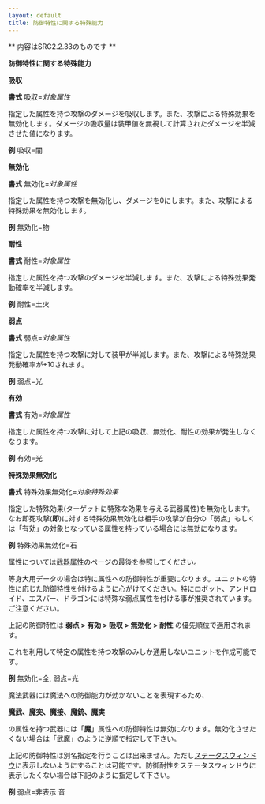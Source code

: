 ```yaml
---
layout: default
title: 防御特性に関する特殊能力
---
```

** 内容はSRC2.2.33のものです **

**防御特性に関する特殊能力**

**吸収**

**書式** 吸収=*対象属性*

指定した属性を持つ攻撃のダメージを吸収します。また、攻撃による特殊効果を無効化します。ダメージの吸収量は装甲値を無視して計算されたダメージを半減させた値になります。

**例** 吸収=闇

**無効化**

**書式** 無効化=*対象属性*

指定した属性を持つ攻撃を無効化し、ダメージを0にします。また、攻撃による特殊効果を無効化します。

**例** 無効化=物

**耐性**

**書式** 耐性=*対象属性*

指定した属性を持つ攻撃のダメージを半減します。また、攻撃による特殊効果発動確率を半減します。

**例** 耐性=土火

**弱点**

**書式** 弱点=*対象属性*

指定した属性を持つ攻撃に対して装甲が半減します。また、攻撃による特殊効果発動確率が+10されます。

**例** 弱点=光

**有効**

**書式** 有効=*対象属性*

指定した属性を持つ攻撃に対して上記の吸収、無効化、耐性の効果が発生しなくなります。

**例** 有効=光

**特殊効果無効化**

**書式** 特殊効果無効化=*対象特殊効果*

指定した特殊効果(ターゲットに特殊な効果を与える武器属性)を無効化します。なお即死攻撃(**即**)に対する特殊効果無効化は相手の攻撃が自分の「弱点」もしくは「有効」の対象となっている属性を持っている場合には無効になります。

**例** 特殊効果無効化=石

属性については[武器属性](武器属性.md)のページの最後を参照してください｡

等身大用データの場合は特に属性への防御特性が重要になります。ユニットの特性に応じた防御特性を付けるように心がけてください。特にロボット、アンドロイド、エスパー、ドラゴンには特殊な弱点属性を付ける事が推奨されています。ご注意ください。

上記の防御特性は **弱点 > 有効 > 吸収 > 無効化 > 耐性** の優先順位で適用されます。

これを利用して特定の属性を持つ攻撃のみしか通用しないユニットを作成可能です｡

**例** 無効化=全, 弱点=光

魔法武器には魔法への防御能力が効かないことを表現するため､

**魔武、魔突、魔接、魔銃、魔実**

の属性を持つ武器には「**魔**」属性への防御特性は無効になります。無効化させたくない場合は「武魔」のように逆順で指定して下さい。

上記の防御特性は別名指定を行うことは出来ません。ただし[ステータスウィンドウ](ステータスウインドウ.md)に表示しないようにすることは可能です。防御耐性をステータスウィンドウに表示したくない場合は下記のように指定して下さい｡

**例** 弱点=非表示 音
